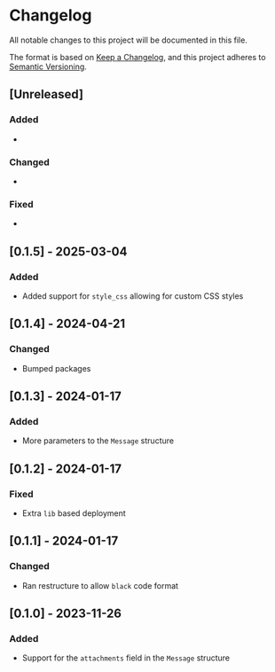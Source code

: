 # Changelog

All notable changes to this project will be documented in this file.

The format is based on [Keep a Changelog](https://keepachangelog.com/en/1.0.0/),
and this project adheres to [Semantic Versioning](https://semver.org/spec/v2.0.0.html).

## [Unreleased]

### Added

*

### Changed

*

### Fixed

*

## [0.1.5] - 2025-03-04

### Added

* Added support for `style_css` allowing for custom CSS styles

## [0.1.4] - 2024-04-21

### Changed

* Bumped packages

## [0.1.3] - 2024-01-17

### Added

* More parameters to the `Message` structure

## [0.1.2] - 2024-01-17

### Fixed

* Extra `lib` based deployment

## [0.1.1] - 2024-01-17

### Changed

* Ran restructure to allow `black` code format

## [0.1.0] - 2023-11-26

### Added

* Support for the `attachments` field in the `Message` structure
